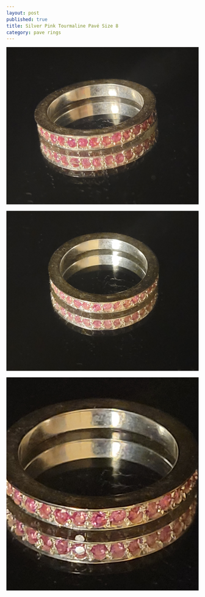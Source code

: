 ```yaml
---
layout: post
published: true
title: Silver Pink Tourmaline Pavé Size 8
category: pave rings
---
```

![pave_silver_tourmaline_8-0.jpg](/images/jewelry/rings/pave_silver_tourmaline_8-0.jpg)
<!--more-->
![pave_silver_tourmaline_8-0.jpg](/images/jewelry/rings/pave_silver_tourmaline_8-1.jpg)

![pave_silver_tourmaline_8-0.jpg](/images/jewelry/rings/pave_silver_tourmaline_8-2.jpg)
